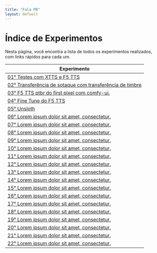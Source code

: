 ```yaml
---
title: "Fala PB"
layout: default
---
```


<style>
  .wrapper,
  .markdown-body, .inner, #main_content {
    max-width: 90% !important;
    padding: 1rem 2rem !important;
  }
  .markdown-body table {
    width: 100%;
    border-collapse: collapse;
    margin-bottom: 1rem;
  }
  .markdown-body th,
  .markdown-body td {
    border: 1px solid #ccc;
    padding: 0.5rem;
  }
  .markdown-body th {
    background: #f5f5f5;
    text-align: left;
  }
</style>

# Índice de Experimentos

Nesta página, você encontra a lista de todos os experimentos realizados, com links rápidos para cada um.

| Experimento                                                               |
|---------------------------------------------------------------------------|
| [01° Testes com XTTS e F5 TTS                            ](/fala_pb/1/)   |
| [02° Transferência de sotaque com transferência de timbre](/fala_pb/2/)   |
| [03° F5 TTS ptbr do first pixel com comfy-ui.            ](/fala_pb/3/)   |
| [04° Fine Tune do F5 TTS                                 ](/fala_pb/4/)   |
| [05° Unsloth                                             ](/fala_pb/5/)   |
| [06° Lorem ipsum dolor sit amet, consectetur.            ](/fala_pb/6/)   |
| [07° Lorem ipsum dolor sit amet, consectetur.            ](/fala_pb/7/)   |
| [08° Lorem ipsum dolor sit amet, consectetur.            ](/fala_pb/8/)   |
| [09° Lorem ipsum dolor sit amet, consectetur.            ](/fala_pb/9/)   |
| [10° Lorem ipsum dolor sit amet, consectetur.            ](/fala_pb/10/)  |
| [11° Lorem ipsum dolor sit amet, consectetur.            ](/fala_pb/11/)  |
| [12° Lorem ipsum dolor sit amet, consectetur.            ](/fala_pb/12/)  |
| [13° Lorem ipsum dolor sit amet, consectetur.            ](/fala_pb/13/)  |
| [14° Lorem ipsum dolor sit amet, consectetur.            ](/fala_pb/14/)  |
| [15° Lorem ipsum dolor sit amet, consectetur.            ](/fala_pb/15/)  |
| [16° Lorem ipsum dolor sit amet, consectetur.            ](/fala_pb/16/)  |
| [17° Lorem ipsum dolor sit amet, consectetur.            ](/fala_pb/17/)  |
| [18° Lorem ipsum dolor sit amet, consectetur.            ](/fala_pb/18/)  |
| [19° Lorem ipsum dolor sit amet, consectetur.            ](/fala_pb/19/)  |
| [20° Lorem ipsum dolor sit amet, consectetur.            ](/fala_pb/20/)  |
| [21° Lorem ipsum dolor sit amet, consectetur.            ](/fala_pb/21/)  |
| [22° Lorem ipsum dolor sit amet, consectetur.            ](/fala_pb/22/)  |